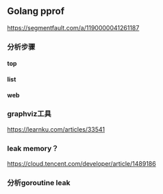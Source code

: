 ## Golang pprof

https://segmentfault.com/a/1190000041261187

### 分析步骤

#### top

#### list

#### web



### graphviz工具

https://learnku.com/articles/33541

### leak memory？

https://cloud.tencent.com/developer/article/1489186

### 分析goroutine leak

